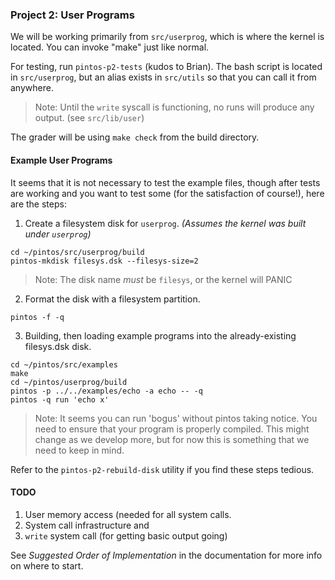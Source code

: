 ### Project 2: User Programs

We will be working primarily from `src/userprog`, which is where the kernel is
located. You can invoke "make" just like normal.

For testing, run `pintos-p2-tests` (kudos to Brian). The bash script is located
in `src/userprog`, but an alias exists in `src/utils` so that you can call it
from anywhere.

> Note: Until the `write` syscall is functioning, no runs will produce any
output. (see `src/lib/user`)

The grader will be using `make check` from the build directory.

#### Example User Programs

It seems that it is not necessary to test the example files, though after
tests are working and you want to test some (for the satisfaction of course!),
here are the steps:

1) Create a filesystem disk for `userprog`. _(Assumes the kernel was built under `userprog`)_

```
cd ~/pintos/src/userprog/build
pintos-mkdisk filesys.dsk --filesys-size=2
```

> Note: The disk name _must_ be `filesys`, or the kernel will PANIC

2) Format the disk with a filesystem partition.

```
pintos -f -q
```

3) Building, then loading example programs into the already-existing filesys.dsk disk.

```
cd ~/pintos/src/examples
make
cd ~/pintos/userprog/build
pintos -p ../../examples/echo -a echo -- -q
pintos -q run 'echo x'
```
> Note: It seems you can run 'bogus' without pintos taking notice. You need to
ensure that your program is properly compiled. This might change as we develop
more, but for now this is something that we need to keep in mind.

Refer to the `pintos-p2-rebuild-disk` utility if you find these steps tedious.

#### TODO
 
1) User memory access (needed for all system calls.  
2) System call infrastructure and  
3) `write` system call (for getting basic output going)

See _Suggested Order of Implementation_ in the documentation for more info on 
where to start. 

